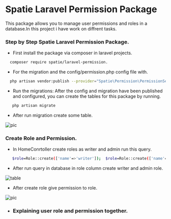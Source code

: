 # Spatie Laravel Permission Package
This package allows you to manage user permissions and roles in a database.In this project i have work on 
diffrent tasks.
### Step by Step Spatie Laravel Permission Package.
- First install the package via composer in laravel projects.
```bash
  composer require spatie/laravel-permission.
```
- For the migration and the config/permission.php config file with.
```bash
  php artisan vendor:publish --provider="Spatie\Permission\PermissionServiceProvider"
```
- Run the migrations: After the config and migration have been published and configured, you can create the tables for this package by running.
```bash
   php artisan migrate
```
- After run migration create some table.

![pic](https://user-images.githubusercontent.com/65112738/150629561-9b96a510-3b72-4eb2-8531-9dc2081bba15.png)

### Create Role and Permission.
- In HomeConrtoller create roles as writer and admin run this query.
```bash
   $role=Role::create(['name'=>'writer']);  $role=Role::create(['name'=>'admin']); 
```
- After run query in database in role column create writer and admin role.

![table](https://user-images.githubusercontent.com/65112738/150629990-170c3dac-bc7e-4a6b-b728-a5f83d2c9145.PNG)

- After create role give permission to role.

![pic](https://user-images.githubusercontent.com/65112738/150630156-2d9fa926-1148-4f31-a230-fc77aefa322c.png)

- ### Explaining user role and permission together.



